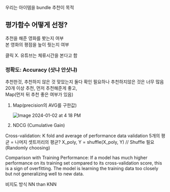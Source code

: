 
우리는 아이템을 bundle 추천이 목적</br>

## 평가함수 어떻게 선정?</br>

추천을 해준 영화를 봣는지 여부</br>
본 영화의 평점을 높이 줫는지 여부</br>

클릭 X. 유튜브는 체류시간을 본다고 함</br>

### 정확도: Accuracy (삿냐 안삿냐)</br>
   추천한것, 추천하지 않은 것 맞았는지 둘다 확인 필요하나 추천하지않은 것은 너무 많음</br>
   20개 이상 추천, 먼저 추천해준게 좋고,</br>
   Map(먼저 뒤 추천 좋은 여부가 있음)</br>

1) Map(precision의 AVG를 구한값)</br>

   ![Image 2024-01-02 at 4 18 PM](https://github.com/scottmsoh/ref_ML/assets/112598791/d2fb988a-3c5b-4557-bfe7-d38731965da6)

2) NDCG (Cumulative Gain)
   


Cross-validation: K fold and average of performance data
validation 5개의 평균 = 나머지 셋트끼리의 평균?
X_poly, Y = shuffle(X_poly, Y) // Shuffle 필요 (Randomly choosing)

Comparison with Training Performance: If a model has much higher performance on its training set compared to its cross-validation score, this is a sign of overfitting. The model is learning the training data too closely but not generalizing well to new data.

비지도 방식 NN than KNN


